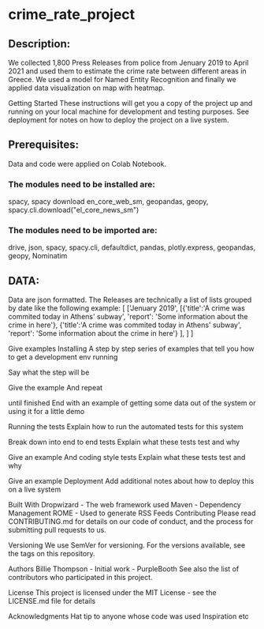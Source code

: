 # crime_rate_project

## Description:

We collected 1,800 Press Releases from police from Jenuary 2019 to April 2021 and used them to estimate the crime rate between different areas in Greece. We used a model for Named Entity Recognition and finally we 
applied data visualization on map with heatmap. 

Getting Started
These instructions will get you a copy of the project up and running on your local machine for development and testing purposes. See deployment for notes on how to deploy the project on a live system.

## Prerequisites:
Data and code were applied on Colab Notebook. 
### The modules need to be installed are:

spacy, spacy download en_core_web_sm, geopandas, geopy, spacy.cli.download("el_core_news_sm")

### The modules need to be imported are:

drive, json, spacy, spacy.cli, defaultdict, pandas, plotly.express, geopandas, geopy, Nominatim

## DATA:

Data are json formatted. The Releases are technically a list of lists grouped by date like the following example:
[
	['Jenuary 2019',
		[{'title':'A crime was commited today in Athens' subway',
		  'report': 'Some information about the crime in here'},
		  {'title':'A crime was commited today in Athens' subway',
		  'report': 'Some information about the crime in here'}
		],
	]
]


Give examples
Installing
A step by step series of examples that tell you how to get a development env running

Say what the step will be

Give the example
And repeat

until finished
End with an example of getting some data out of the system or using it for a little demo

Running the tests
Explain how to run the automated tests for this system

Break down into end to end tests
Explain what these tests test and why

Give an example
And coding style tests
Explain what these tests test and why

Give an example
Deployment
Add additional notes about how to deploy this on a live system

Built With
Dropwizard - The web framework used
Maven - Dependency Management
ROME - Used to generate RSS Feeds
Contributing
Please read CONTRIBUTING.md for details on our code of conduct, and the process for submitting pull requests to us.

Versioning
We use SemVer for versioning. For the versions available, see the tags on this repository.

Authors
Billie Thompson - Initial work - PurpleBooth
See also the list of contributors who participated in this project.

License
This project is licensed under the MIT License - see the LICENSE.md file for details

Acknowledgments
Hat tip to anyone whose code was used
Inspiration
etc